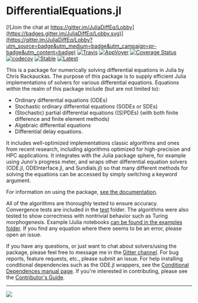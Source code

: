 # DifferentialEquations.jl

[![Join the chat at https://gitter.im/JuliaDiffEq/Lobby](https://badges.gitter.im/JuliaDiffEq/Lobby.svg)](https://gitter.im/JuliaDiffEq/Lobby?utm_source=badge&utm_medium=badge&utm_campaign=pr-badge&utm_content=badge) 
[![Travis](https://travis-ci.org/JuliaDiffEq/DifferentialEquations.jl.svg?branch=master)](https://travis-ci.org/JuliaDiffEq/DifferentialEquations.jl) 
[![AppVoyer](https://ci.appveyor.com/api/projects/status/1smlr9ryfqfx1ear/branch/master?svg=true)](https://ci.appveyor.com/project/JuliaDiffEq/differentialequations-jl/branch/master)
[![Coverage Status](https://coveralls.io/repos/github/JuliaDiffEq/DifferentialEquations.jl/badge.svg?branch=master)](https://coveralls.io/github/JuliaDiffEq/DifferentialEquations.jl?branch=master)
[![codecov](https://codecov.io/gh/JuliaDiffEq/DifferentialEquations.jl/coverage.svg?branch=master)](https://codecov.io/gh/ChrisRackauckas/DifferentialEquations.jl)
[![Stable](https://img.shields.io/badge/docs-stable-blue.svg)](https://JuliaDiffEq.github.io/DifferentialEquations.jl/stable)
[![Latest](https://img.shields.io/badge/docs-latest-blue.svg)](https://JuliaDiffEq.github.io/DifferentialEquations.jl/latest)

This is a package for numerically solving differential equations in Julia by Chris Rackauckas. The purpose of this package is to supply efficient Julia implementations of solvers for various differential equations. Equations within the realm of this package include (but are not limited to):

- Ordinary differential equations (ODEs)
- Stochastic ordinary differential equations (SODEs or SDEs)
- (Stochastic) partial differential equations ((S)PDEs) (with both finite difference and finite element methods)
- Algebraic differential equations
- Differential delay equations.

It includes well-optimized implementations classic algorithms and ones from recent research, including algorithms optimized for high-precision and HPC applications. It integrates with the Julia package sphere, for example using Juno's progress meter, and wraps other differential equation solvers (ODE.jl, ODEInterface.jl, and Sundials.jl) so that many different methods for solving the equations can be accessed by simply switching a keyword argument.

For information on using the package, [see the documentation](http://chrisrackauckas.github.io/DifferentialEquations.jl/latest/).

All of the algorithms are thoroughly tested to ensure accuracy. Convergence tests are included in the [test](https://github.com/ChrisRackauckas/DifferentialEquations.jl/tree/master/test) folder. The algorithms were also tested to show correctness with nontrivial behavior such as Turing morphogenesis. Example IJulia notebooks
[can be found in the examples folder](https://github.com/ChrisRackauckas/DifferentialEquations.jl/tree/master/examples). If you find any equation where there seems
to be an error, please open an issue.

If you have any questions, or just want to chat about solvers/using the package, please feel free to message me in the [Gitter channel](https://gitter.im/ChrisRackauckas/DifferentialEquations.jl?utm_source=badge&utm_medium=badge&utm_campaign=pr-badge&utm_content=badge). For bug reports, feature requests, etc., please submit an issue. For help installing conditional dependencies such as the ODE.jl wrappers, see the [Conditional Dependences manual page](http://chrisrackauckas.github.io/DifferentialEquations.jl/latest/man/conditional_dependencies/). If you're interested in contributing, please see the [Contributor's Guide](http://chrisrackauckas.github.io/DifferentialEquations.jl/latest/internals/contributors_guide/).

--------------------------------


<img src="https://raw.githubusercontent.com/ChrisRackauckas/DifferentialEquations.jl/master/examples/plots/DifferentialEquations_Example.png" align="middle"  />
